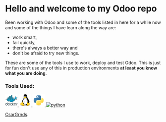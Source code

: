 Hello and welcome to my Odoo repo
===

Been working with Odoo and some of the tools listed in here for a while now and some of the things I have learn along the way are: 
- work smart, 
- fail quickly, 
- there's always a better way and 
- don't be afraid to try new things.

These are some of the tools I use to work, deploy and test Odoo. This is just for fun don't use any of this in production environments **at least you know what you are doing**. 

<h3 align="left">Tools Used:</h3>
<p align="left"> <a href="https://www.docker.com/" target="_blank" rel="noreferrer"> <img src="https://raw.githubusercontent.com/devicons/devicon/master/icons/docker/docker-original-wordmark.svg" alt="docker" width="40" height="40"/> </a><a href="https://www.linux.org/" target="_blank" rel="noreferrer"> <img src="https://raw.githubusercontent.com/devicons/devicon/master/icons/linux/linux-original.svg" alt="linux" width="40" height="40"/> </a><a href="https://www.python.org" target="_blank" rel="noreferrer"> <img src="https://raw.githubusercontent.com/devicons/devicon/master/icons/python/python-original.svg" alt="python" width="40" height="40"/> </a> <a href="https://www.python.org" target="_blank" rel="noreferrer"> <img src="https://sloopstash.com/assets/image/training/ansible/icon.svg" alt="python" width="40" height="40"/> </a></p>


[CsarGrnds](https://csargrnds.com).

